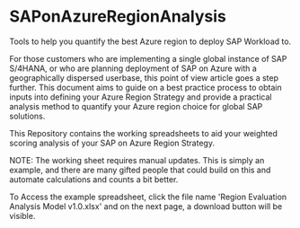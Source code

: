 # SAPonAzureRegionAnalysis
Tools to help you quantify the best Azure region to deploy SAP Workload to.

For those customers who are implementing a single global instance of SAP S/4HANA, or who are planning deployment of SAP on Azure with a geographically dispersed userbase, this point of view article goes a step further.
This document aims to guide on a best practice process to obtain inputs into defining your Azure Region Strategy and provide a practical analysis method to quantify your Azure region choice for global SAP solutions.

This Repository contains the working spreadsheets to aid your weighted scoring analysis of your SAP on Azure Region Strategy.

NOTE: The working sheet requires manual updates. This is simply an example, and there are many gifted people that could build on this and automate calculations and counts a bit better.

To Access the example spreadsheet, click the file name 'Region Evaluation Analysis Model v1.0.xlsx' and on the next page, a download button will be visible.
